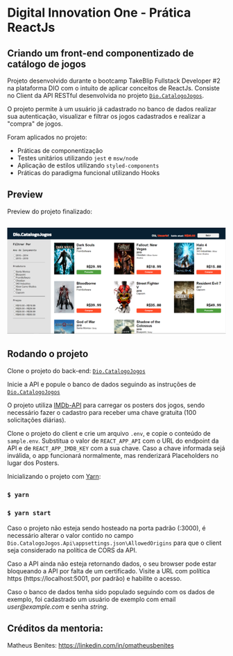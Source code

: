 # Digital Innovation One - Prática ReactJs

## Criando um front-end componentizado de catálogo de jogos

Projeto desenvolvido durante o bootcamp TakeBlip Fullstack Developer #2 na plataforma DIO com o intuito de aplicar conceitos de ReactJs.
Consiste no Client da API RESTful desenvolvida no projeto [`Dio.CatalogoJogos`](https://github.com/schelip/Dio.CatalogoJogos).

O projeto permite à um usuário já cadastrado no banco de dados realizar sua autenticação, visualizar e filtrar os jogos cadastrados e realizar a "compra" de jogos.

Foram aplicados no projeto:
- Práticas de componentização
- Testes unitários utilizando `jest` e `msw/node`
- Aplicação de estilos utilizando `styled-components`
- Práticas do paradigma funcional utilizando Hooks

## Preview
Preview do projeto finalizado:
## ![preview_img](./preview.PNG)

## Rodando o projeto

Clone o projeto do back-end: [`Dio.CatalogoJogos`](https://github.com/schelip/Dio.CatalogoJogos)

Inicie a API e popule o banco de dados seguindo as instruções de [`Dio.CatalogoJogos`](https://github.com/schelip/Dio.CatalogoJogos)

O projeto utiliza [IMDb-API](https://imdb-api.com/) para carregar os posters dos jogos, sendo necessário fazer o cadastro para receber uma chave gratuita (100 solicitações diárias).

Clone o projeto do client e crie um arquivo `.env`, e copie o conteúdo de `sample.env`. Substitua o valor de `REACT_APP_API` com o URL do endpoint da API e de `REACT_APP_IMDB_KEY` com a sua chave. Caso a chave informada sejá inválida, o app funcionará normalmente, mas renderizará Placeholders no lugar dos Posters.

Inicializando o projeto com [Yarn](https://yarnpkg.com/):

### `$ yarn`
### `$ yarn start`

Caso o projeto não esteja sendo hosteado na porta padrão (:3000), é necessário alterar o valor contido no campo `Dio.CatalogoJogos.Api\appsettings.json\AllowedOrigins` para que o client seja considerado na política de CORS da API.

Caso a API ainda não esteja retornando dados, o seu browser pode estar bloqueando a API por falta de um certificado. Visite a URL com política https (https://localhost:5001, por padrão) e habilite o acesso.

Caso o banco de dados tenha sido populado seguindo com os dados de exemplo, foi cadastrado um usuário de exemplo com email _user@example.com_ e senha _string_.

## Créditos da mentoria:

Matheus Benites: https://linkedin.com/in/omatheusbenites
